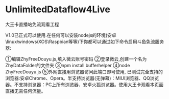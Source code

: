 # UnlimitedDataflow4Live
大王卡直播站免流观看工程

V1.0已正式可以使用.在任何可以安装nodejs的环境(安卓\linux\windows\XOS\Raspbian等等)下你都可以通过如下命令启用斗鱼免流服务器:

①编辑ZhyFreeDouyu.js,填入微云账号密码
②登录微云,创建一个名为ZhyDataFolder的文件夹
③npm install bufferhelper
④node ZhyFreeDouyu.js
⑤外网直接用浏览器访问此端口即可使用,
已测试完全支持的浏览器:安卓Chrome、Opera。半支持浏览器(无弹幕)：MIUI浏览器、QQ浏览器。不支持浏览器：PC上所有浏览器、安卓火狐浏览器。使用大王卡观看本页面直播无需任何流量。
